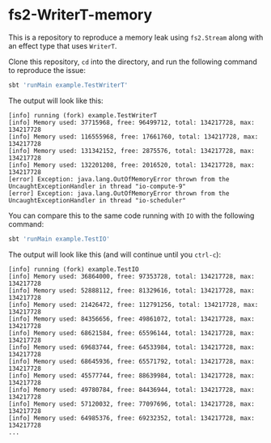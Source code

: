 # fs2-WriterT-memory

This is a repository to reproduce a memory leak using `fs2.Stream` along with an effect type that uses `WriterT`.

Clone this repository, `cd` into the directory, and run the following command to reproduce the issue:

```bash
sbt 'runMain example.TestWriterT'
```

The output will look like this:

```
[info] running (fork) example.TestWriterT
[info] Memory used: 37715968, free: 96499712, total: 134217728, max: 134217728
[info] Memory used: 116555968, free: 17661760, total: 134217728, max: 134217728
[info] Memory used: 131342152, free: 2875576, total: 134217728, max: 134217728
[info] Memory used: 132201208, free: 2016520, total: 134217728, max: 134217728
[error] Exception: java.lang.OutOfMemoryError thrown from the UncaughtExceptionHandler in thread "io-compute-9"
[error] Exception: java.lang.OutOfMemoryError thrown from the UncaughtExceptionHandler in thread "io-scheduler"
```

You can compare this to the same code running with `IO` with the following command:

```bash
sbt 'runMain example.TestIO'
```

The output will look like this (and will continue until you `ctrl-c`):

```
[info] running (fork) example.TestIO
[info] Memory used: 36864000, free: 97353728, total: 134217728, max: 134217728
[info] Memory used: 52888112, free: 81329616, total: 134217728, max: 134217728
[info] Memory used: 21426472, free: 112791256, total: 134217728, max: 134217728
[info] Memory used: 84356656, free: 49861072, total: 134217728, max: 134217728
[info] Memory used: 68621584, free: 65596144, total: 134217728, max: 134217728
[info] Memory used: 69683744, free: 64533984, total: 134217728, max: 134217728
[info] Memory used: 68645936, free: 65571792, total: 134217728, max: 134217728
[info] Memory used: 45577744, free: 88639984, total: 134217728, max: 134217728
[info] Memory used: 49780784, free: 84436944, total: 134217728, max: 134217728
[info] Memory used: 57120032, free: 77097696, total: 134217728, max: 134217728
[info] Memory used: 64985376, free: 69232352, total: 134217728, max: 134217728
...
```

